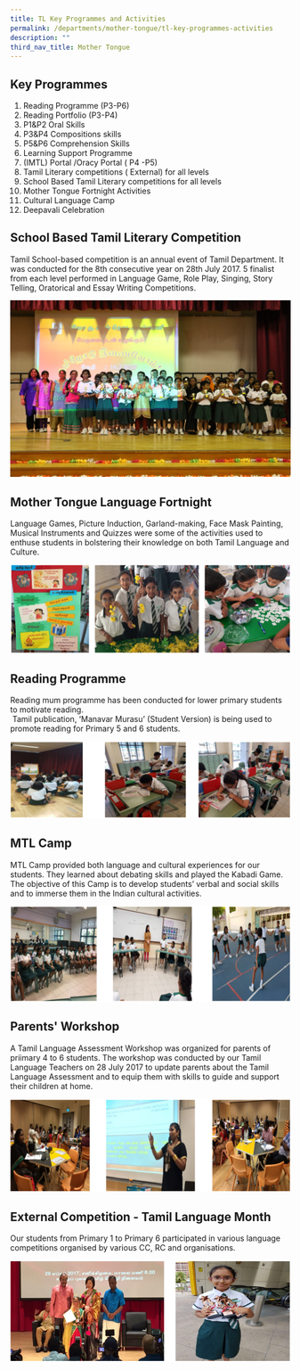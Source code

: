 ```yaml
---
title: TL Key Programmes and Activities
permalink: /departments/mother-tongue/tl-key-programmes-activities
description: ""
third_nav_title: Mother Tongue
---
```

Key Programmes
--------------

  

1.  Reading Programme (P3-P6)
2.  Reading Portfolio (P3-P4)
3.  P1&P2 Oral Skills
4.  P3&P4 Compositions skills
5.  P5&P6 Comprehension Skills
6.  Learning Support Programme
7.  (IMTL) Portal /Oracy Portal ( P4 -P5)
8.  Tamil Literary competitions ( External) for all levels
9.  School Based Tamil Literary competitions for all levels
10.  Mother Tongue Fortnight Activities
11.  Cultural Language Camp
12.  Deepavali Celebration

School Based Tamil Literary Competition
---------------------------------------

Tamil School-based competition is an annual event of Tamil Department. It was conducted for the 8th consecutive year on 28th July 2017. 5 finalist from each level performed in Language Game, Role Play, Singing, Story Telling, Oratorical and Essay Writing Competitions.

![School Based Tamil Literary Competition](/images/TL%20key%20activities%201.jpg)

Mother Tongue Language Fortnight
--------------------------------

Language Games, Picture Induction, Garland-making, Face Mask Painting, Musical Instruments and Quizzes were some of the activities used to enthuse students in bolstering their knowledge on both Tamil Language and Culture.

![Mother Tongue Language Fortnight](/images/TL%20key%20activities%202.png)

Reading Programme
-----------------

  
Reading mum programme has been conducted for lower primary students to motivate reading.  
 Tamil publication, ‘Manavar Murasu’ (Student Version) is being used to  promote reading for Primary 5 and 6 students.
 
 ![Reading Programme](/images/TL%20key%20activities%203.png)
 
MTL Camp
--------

  
MTL Camp provided both language and cultural experiences for our students. They learned about debating skills and played the Kabadi Game. The objective of this Camp is to develop students’ verbal and social skills and to immerse them in the Indian cultural activities.

![MTL Camp](/images/TL%20key%20activities%204.png)

Parents' Workshop
-----------------

A Tamil Language Assessment Workshop was organized for parents of priimary 4 to 6 students. The workshop was conducted by our Tamil Language Teachers on 28 July 2017 to update parents about the Tamil Language Assessment and to equip them with skills to guide and support their children at home.

![Parents' Workshop](/images/TL%20key%20activities%205.png)

External Competition - Tamil Language Month
-------------------------------------------

Our students from Primary 1 to Primary 6 participated in various language competitions organised by various CC, RC and organisations.

![External Competition - Tamil Language Month](/images/TL%20key%20activities%206.png)